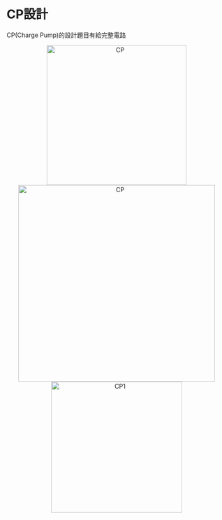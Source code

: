 # CP設計

CP(Charge Pump)的設計題目有給完整電路

<div align="center"><img width="320" alt="CP" src="https://github.com/user-attachments/assets/bdf9b1dc-983c-4931-8313-f08830d55e4a"></div> 
<div align="center"><img width="450" alt="CP" src="https://github.com/user-attachments/assets/516da799-427c-444a-950c-d5c7d97824a8"></div>     
<div align="center"><img width="300"  alt="CP1" src="https://github.com/user-attachments/assets/a0a36788-9d9e-4af1-bc33-6ee982393edf"></div>
